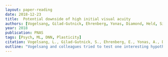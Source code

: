 ```yaml
---
layout: paper-reading
date: 2018-12-23
title:  Potential downside of high initial visual acuity
authors: [Vogelsang, Gilad-Gutnick, Ehrenberg, Yonas, Diamond, Held, Sinha,]
year: 2018
publication: PNAS
tags: [Psych, ML, DNN, Plasticity]
citation: Vogelsang, L., Gilad-Gutnick, S., Ehrenberg, E., Yonas, A., Diamond, S., Held, R., & Sinha, P. (2018). Potential downside of high initial visual acuity. Proceedings of the National Academy of Sciences, 115(44), 11333-11338.
outline: "Vogelsang and colleagues tried to test one interesting hypothesis: seeing sharp, clear images at the very early stage of life can actually do harm to visual perception and its development. The hypothesis started with an observation that infants who have cataracts but cured at early age may actually have problems in face recognition. The authors approached this hypothesis by first using image-analysis techniques to show blurry images may require the development of large receptive fields of neurons in visual cortices. Then, they tried to train Deep Neural Networks with images blurred (or filtered) by different Gaussian filters. They found that training that started with blurry images can help the network to achieve better performance in the end."
---
```

